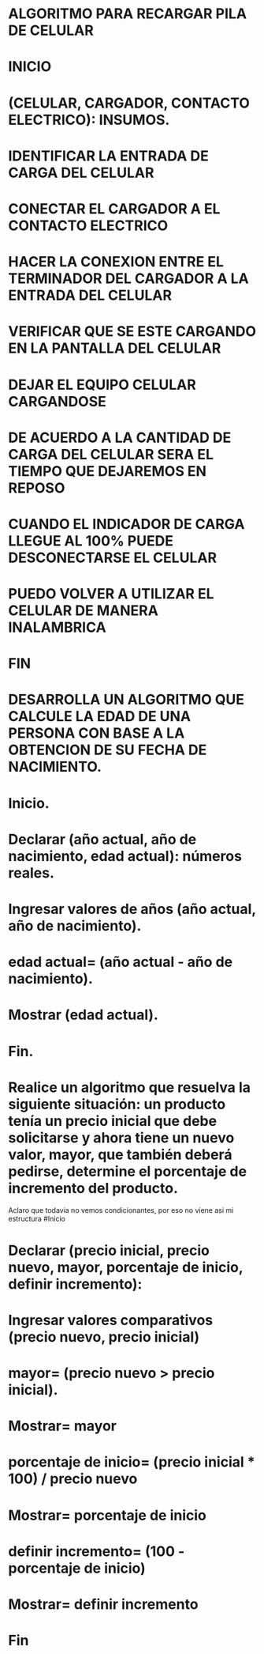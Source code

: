 # ALGORITMO PARA RECARGAR PILA DE CELULAR

# INICIO
# (CELULAR, CARGADOR, CONTACTO ELECTRICO): INSUMOS.
# IDENTIFICAR LA ENTRADA DE CARGA DEL CELULAR
# CONECTAR EL CARGADOR A EL CONTACTO ELECTRICO
# HACER LA CONEXION ENTRE EL TERMINADOR DEL CARGADOR A LA ENTRADA DEL CELULAR
# VERIFICAR QUE SE ESTE CARGANDO EN LA PANTALLA DEL CELULAR
# DEJAR EL EQUIPO CELULAR CARGANDOSE
# DE ACUERDO A LA CANTIDAD DE CARGA DEL CELULAR SERA EL TIEMPO QUE DEJAREMOS EN REPOSO
# CUANDO EL INDICADOR DE CARGA LLEGUE AL 100% PUEDE DESCONECTARSE EL CELULAR
# PUEDO VOLVER A UTILIZAR EL CELULAR DE MANERA INALAMBRICA
# FIN 

# DESARROLLA UN ALGORITMO QUE CALCULE LA EDAD DE UNA PERSONA CON BASE A LA OBTENCION DE SU FECHA DE NACIMIENTO.

# Inicio.
# Declarar (año actual, año de nacimiento, edad actual): números reales.
# Ingresar valores de años (año actual, año de nacimiento).
# edad actual= (año actual - año de nacimiento).
# Mostrar (edad actual). 
# Fin.

# Realice un algoritmo que resuelva la siguiente situación: un producto tenía un precio inicial que debe solicitarse y ahora tiene un nuevo valor, mayor, que también deberá pedirse, determine el porcentaje de incremento del producto. 

Aclaro que todavia no vemos condicionantes, por eso no viene asi mi estructura
#Inicio
# Declarar (precio inicial, precio nuevo, mayor, porcentaje de inicio, definir incremento): 
# Ingresar valores comparativos (precio nuevo, precio inicial) 
# mayor= (precio nuevo > precio inicial).
# Mostrar= mayor
# porcentaje de inicio=  (precio inicial * 100) / precio nuevo 
# Mostrar= porcentaje de inicio 
# definir incremento= (100 - porcentaje de inicio)
# Mostrar= definir incremento
# Fin
